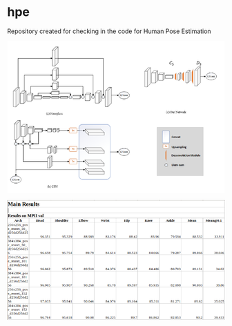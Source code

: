 # hpe
Repository created for checking in the code for Human Pose Estimation

![Image](https://github.com/eva4p2/hpe/blob/master/model.png)

![Image](https://github.com/eva4p2/hpe/blob/master/MPII-hpe.png)

